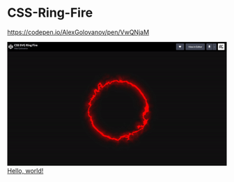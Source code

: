 # CSS-Ring-Fire

https://codepen.io/AlexGolovanov/pen/VwQNjaM

![image](readme/ring.gif)
<a href="http://example.com/" target="_blank">Hello, world!</a>
